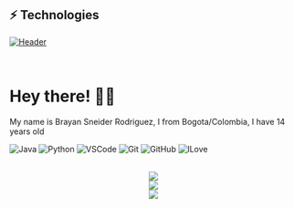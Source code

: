 ## :zap: Technologies


[![Header](https://developers.giphy.com/branch/master/static/api-c99e353f761d318322c853c03ebcf21b.gif)]()

&nbsp;

# Hey there! :wave::smiley:

My name is Brayan Sneider Rodriguez, I from Bogota/Colombia, I have 14 years old

![Java](https://img.shields.io/badge/-Java(JDK8)-black?style=flat-square&logo=java)
![Python](https://img.shields.io/badge/-Python-black?style=flat-square&logo=python)
![VSCode](https://img.shields.io/badge/-VSCode-black?style=flat-square&logo=visualstrudiocode)
![Git](https://img.shields.io/badge/-Git-black?style=flat-square&logo=git)
![GitHub](https://img.shields.io/badge/-GitHub-black?style=flat-square&logo=github)
![ILove](https://img.shields.io/badge/-I🤍BlackColor-black?style=flat-square&logo=🤍)


<br/>
<div align="center"><img align="center" src="https://github-readme-stats.vercel.app/api?username=JosephRiosHenao&hide_border=true&show_icons=true&theme=gotham"/></div>
<div align="center"><img align="center" src="http://github-readme-streak-stats.herokuapp.com?user=JosephRiosHenao&theme=gotham&hide_border=true&date_format=j%20M%5B%20Y%5D"/></div>
<div align="center"><img align="center" src="https://github-readme-stats.vercel.app/api/top-langs/?username=JosephRiosHenao&hide_border=true&layout=compact&show_icons=true&theme=gotham"/></div>
<br/>
